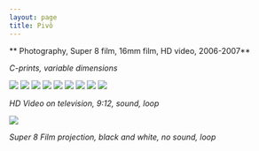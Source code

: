 ```yaml
---
layout: page
title: Pivô
---
```

** Photography, Super 8 film, 16mm film, HD video, 2006-2007**  


_C-prints, variable dimensions_

<img src="/public/vela.jpg">

<img src="/public/peixe vulto.jpg">

<img src="/public/sr. joao.jpg">

<img src="/public/Sra Manuela.jpg">

<img src="/public/2017 oneeyedroom focado2-FINAL.jpg">

<img src="/public/homemespelho-druck-110x160.jpg">

<img src="/public/25atalho1_35mm.jpg">

<img src="/public/2017 madrid barajas limpo.jpg">

<img src="/public/video vela.jpg">

_HD Video on television, 9:12, sound, loop_

<img src="/public/super8 mesa.jpg">

_Super 8 Film projection, black and white, no sound, loop_
